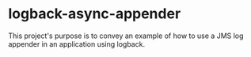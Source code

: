 # logback-async-appender

This project's purpose is to convey an example of how to use a JMS log appender in an application using logback.
